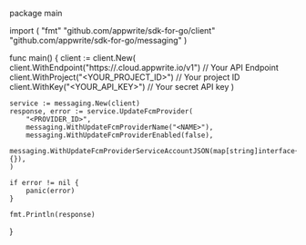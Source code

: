 package main

import (
    "fmt"
    "github.com/appwrite/sdk-for-go/client"
    "github.com/appwrite/sdk-for-go/messaging"
)

func main() {
    client := client.New(
        client.WithEndpoint("https://<REGION>.cloud.appwrite.io/v1") // Your API Endpoint
        client.WithProject("<YOUR_PROJECT_ID>") // Your project ID
        client.WithKey("<YOUR_API_KEY>") // Your secret API key
    )

    service := messaging.New(client)
    response, error := service.UpdateFcmProvider(
        "<PROVIDER_ID>",
        messaging.WithUpdateFcmProviderName("<NAME>"),
        messaging.WithUpdateFcmProviderEnabled(false),
        messaging.WithUpdateFcmProviderServiceAccountJSON(map[string]interface{}{}),
    )

    if error != nil {
        panic(error)
    }

    fmt.Println(response)
}
